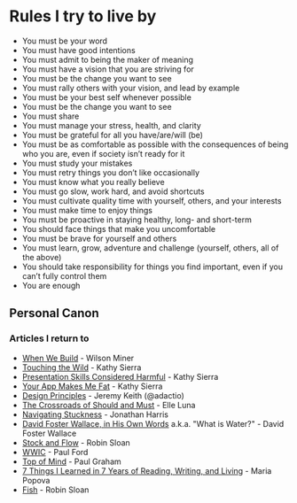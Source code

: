 # Rules I try to live by

- You must be your word
- You must have good intentions
- You must admit to being the maker of meaning
- You must have a vision that you are striving for
- You must be the change you want to see
- You must rally others with your vision, and lead by example
- You must be your best self whenever possible
- You must be the change you want to see
- You must share
- You must manage your stress, health, and clarity
- You must be grateful for all you have/are/will (be)
- You must be as comfortable as possible with the consequences of being who you are, even if society isn’t ready for it
- You must study your mistakes
- You must retry things you don’t like occasionally
- You must know what you really believe
- You must go slow, work hard, and avoid shortcuts
- You must cultivate quality time with yourself, others, and your interests
- You must make time to enjoy things
- You must be proactive in staying healthy, long- and short-term
- You should face things that make you uncomfortable
- You must be brave for yourself and others
- You must learn, grow, adventure and challenge (yourself, others, all of the above)
- You should take responsibility for things you find important, even if you can’t fully control them
- You are enough

## Personal Canon

### Articles I return to

* [When We Build](http://vimeo.com/34017777) - Wilson Miner
* [Touching the Wild](https://seriouspony.exposure.co/touching-the-wild) - Kathy Sierra
* [Presentation Skills Considered Harmful](http://seriouspony.com/blog/2013/10/4/presentation-skills-considered-harmful) - Kathy Sierra
* [Your App Makes Me Fat](http://seriouspony.com/blog/2013/7/24/your-app-makes-me-fat) - Kathy Sierra
* [Design Principles](http://principles.adactio.com/) - Jeremy Keith (@adactio)
* [The Crossroads of Should and Must](https://medium.com/medium-long/90c75eb7c5b0) - Elle Luna
* [Navigating Stuckness](http://transom.org/?p=41667) - Jonathan Harris
* [David Foster Wallace, in His Own Words](http://moreintelligentlife.com/story/david-foster-wallace-in-his-own-words) a.k.a. "What is Water?" - David Foster Wallace
* [Stock and Flow](http://snarkmarket.com/2010/4890) - Robin Sloan
* [WWIC](http://www.ftrain.com/wwic.html) - Paul Ford
* [Top of Mind](http://www.paulgraham.com/top.html) - Paul Graham
* [7 Things I Learned in 7 Years of Reading, Writing, and Living](http://www.brainpickings.org/index.php/2013/10/23/7-lessons-from-7-years/) - Maria Popova
* [Fish](http://www.robinsloan.com/fish/) - Robin Sloan


